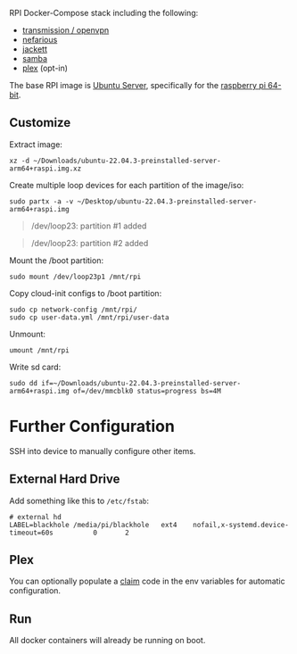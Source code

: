 RPI Docker-Compose stack including the following:

- [transmission / openvpn](https://github.com/haugene/docker-transmission-openvpn)
- [nefarious](https://github.com/lardbit/nefarious)
- [jackett](https://github.com/Jackett/Jackett)
- [samba](https://github.com/dperson/samba)
- [plex](https://docs.linuxserver.io/images/docker-plex) (opt-in)
	
The base RPI image is [Ubuntu Server](https://ubuntu.com/download/raspberry-pi), specifically for the [raspberry pi 64-bit](https://ubuntu.com/download/raspberry-pi/thank-you?version=22.04.3&architecture=server-arm64+raspi).

## Customize

Extract image:

    xz -d ~/Downloads/ubuntu-22.04.3-preinstalled-server-arm64+raspi.img.xz 

Create multiple loop devices for each partition of the image/iso:

    sudo partx -a -v ~/Desktop/ubuntu-22.04.3-preinstalled-server-arm64+raspi.img

> /dev/loop23: partition #1 added

> /dev/loop23: partition #2 added

Mount the /boot partition:

    sudo mount /dev/loop23p1 /mnt/rpi

Copy cloud-init configs to /boot partition:

    sudo cp network-config /mnt/rpi/
    sudo cp user-data.yml /mnt/rpi/user-data

Unmount:

    umount /mnt/rpi

Write sd card:

    sudo dd if=~/Downloads/ubuntu-22.04.3-preinstalled-server-arm64+raspi.img of=/dev/mmcblk0 status=progress bs=4M

# Further Configuration

SSH into device to manually configure other items.

## External Hard Drive

Add something like this to `/etc/fstab`:

	# external hd
	LABEL=blackhole /media/pi/blackhole   ext4    nofail,x-systemd.device-timeout=60s          0       2

## Plex
You can optionally populate a [claim](https://www.plex.tv/claim/) code in the env variables for automatic configuration.

## Run

All docker containers will already be running on boot.
